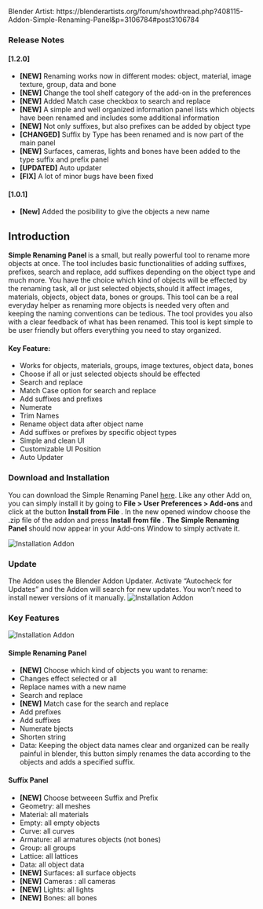 <p>Blender Artist: https://blenderartists.org/forum/showthread.php?408115-Addon-Simple-Renaming-Panel&p=3106784#post3106784 <p>

<h3>Release Notes</h3>
<h4>[1.2.0]</h4>
<ul>
	<li><b>[NEW]</b> Renaming works now in different modes: object, material, image texture, group, data and bone </li>
	<li><b>[NEW]</b> Change the tool shelf category of the add-on in the preferences </li>
	<li><b>[NEW]</b> Added Match case checkbox to search and replace</li>
	<li><b>[NEW]</b> A simple and well organized information panel lists which objects have been renamed and includes some additional information </li>
	<li><b>[NEW]</b> Not only suffixes, but also prefixes can be added by object type</li>
	<li><b>[CHANGED]</b> Suffix by Type has been renamed and is now part of the main panel</li>
	<li><b>[NEW]</b> Surfaces, cameras, lights and bones have been added to the type suffix and prefix panel</li>
	<li><b>[UPDATED]</b> Auto updater </li>
	<li><b>[FIX]</b> A lot of minor bugs have been fixed</li>

</ul>
<h4>[1.0.1]</h4>

<ul>
	<li><b>[New]</b> Added the posibility to give the objects a new name</li>
</ul>

<h2>Introduction</h2>

<p><b> Simple Renaming Panel </b> is a small, but really powerful tool to rename more objects at once. The tool includes basic functionalities of adding suffixes, prefixes, search and replace, add suffixes depending on the object type and much more. You have the choice which kind of objects will be effected by the renaming task, all or just selected objects,should it affect images, materials, objects, object data, bones or groups. This tool can be a real everyday helper as renaming more objects is needed very often and keeping the naming conventions can be tedious. The tool provides you also with a clear feedback of what has been renamed. This tool is kept simple to be user friendly but offers everything you need to stay organized. </p>

<h4>Key Feature:</h4>

<ul>
	<li>Works for objects, materials, groups, image textures, object data, bones</li>
	<li>Choose if all or just selected objects should be effected </li>
	<li>Search and replace </li>
	<li>Match Case option for search and replace</li>
	<li>Add suffixes and prefixes</li>
	<li>Numerate </li>
	<li>Trim Names</li>
	<li>Rename object data after object name</li>
	<li>Add suffixes  or prefixes by specific object types </li>
	<li>Simple and clean UI</li>
	<li>Customizable UI Position</li>
	<li>Auto Updater</li>
</ul>


<h3>Download and Installation</h3>

You can download the Simple Renaming Panel <a href="https://github.com/Weisl/simple_renaming_panel" target="_blank">here</a>.
Like any other Add on, you can simply install it by going to <b> File &gt; User Preferences &gt; Add-ons </b> and click at the button <b>Install from File </b>. In the new opened window choose the .zip file of the addon and press <b>Install from file </b>.
<b>The Simple Renaming Panel</b> should now appear in your Add-ons Window to simply activate it.

<img src="http://matthias-patscheider.eu/wp-content/uploads/2017/03/simplePanel_v01.png" alt="Installation Addon " />

<h3>Update</h3>
The Addon uses the Blender Addon Updater. Activate “Autocheck for Updates” and the Addon will search for new updates. You won’t need to install newer versions of it manually.

<img src="http://matthias-patscheider.eu/wp-content/uploads/2017/03/simplePanel_v02.png" alt="Installation Addon " />

<h3>Key Features</h3>
<img src="http://matthias-patscheider.eu/wp-content/uploads/2017/03/simplePanel_v03.png" alt="Installation Addon " />

<h4>Simple Renaming Panel</h4>

<ul>
	<li><b>[NEW]</b> Choose which kind of objects you want to rename:</li>
	<li> Changes effect selected or all</li>
	<li> Replace names with a new name</li>
	<li> Search and replace </li>
	<li><b>[NEW]</b> Match case for the search and replace</li>
	<li>Add prefixes </li>
	<li>Add suffixes </li>
	<li>Numerate bjects</li>
	<li>Shorten string </li>
	<li>Data: Keeping the object data names clear and organized can be really painful in blender, this button simply renames the data according to the objects and adds a specified suffix.</li>
</ul>

<h4>Suffix Panel</h4>

<ul>
	<li><b>[NEW]</b> Choose betweeen Suffix and Prefix</li>
	<li>Geometry: all meshes</li>
	<li>Material: all materials</li>
	<li>Empty:  all empty objects </li>
	<li>Curve: all curves</li>
	<li>Armature: all armatures objects (not bones)</li>
	<li>Group: all groups</li>
	<li>Lattice: all lattices</li>
	<li>Data: all object data</li>
	<li><b>[NEW]</b> Surfaces: all surface objects</li> 
	<li><b>[NEW]</b> Cameras : all cameras </li>
	<li><b>[NEW]</b> Lights: all lights </li>
	<li><b>[NEW]</b> Bones: all bones </li>
</ul>
